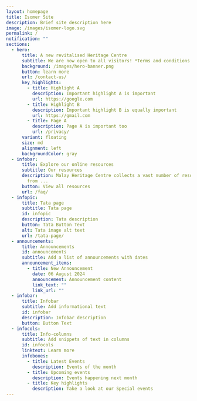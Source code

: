 ```yaml
---
layout: homepage
title: Isomer Site
description: Brief site description here
image: /images/isomer-logo.svg
permalink: /
notification: ""
sections:
  - hero:
      title: A new revitalised Heritage Centre
      subtitle: We are now open to all visitors! *Terms and conditions apply
      background: /images/hero-banner.png
      button: learn more
      url: /contact-us/
      key_highlights:
        - title: Highlight A
          description: Important highlight A is important
          url: https://google.com
        - title: Highlight B
          description: Important highlight B is equally important
          url: https://gmail.com
        - title: Page A
          description: Page A is important too
          url: /privacy/
      variant: floating
      size: md
      alignment: left
      backgroundColor: gray
  - infobar:
      title: Explore our online resources
      subtitle: Our resources
      description: Malay Heritage Centre collects a vast number of resources, spanning
        from ...
      button: View all resources
      url: /faq/
  - infopic:
      title: Tata page
      subtitle: Tata page
      id: infopic
      description: Tata description
      button: Tata Button Text
      alt: Tata image alt text
      url: /tata-page/
  - announcements:
      title: Announcements
      id: announcements
      subtitle: Add a list of announcements with dates
      announcement_items:
        - title: New Announcement
          date: 06 August 2024
          announcement: Announcement content
          link_text: ""
          link_url: ""
  - infobar:
      title: Infobar
      subtitle: Add informational text
      id: infobar
      description: Infobar description
      button: Button Text
  - infocols:
      title: Info-columns
      subtitle: Add snippets of text in columns
      id: infocols
      linktext: Learn more
      infoboxes:
        - title: Latest Events
          description: Events of the month
        - title: Upcoming events
          description: Events happening next month
        - title: Key highlights
          description: Take a look at our Special events
---
```

